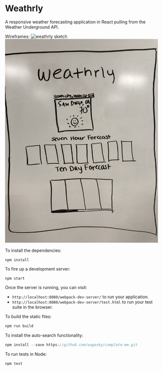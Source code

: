 # Weathrly

A responsive weather forecasting application in React pulling from the Weather Underground API.

Wireframes: 
![weathrly sketch](./IMG_0130.jpg)
![weathrly sketch](./IMG_5434.jpeg)

To install the dependencies:

```
npm install
```

To fire up a development server:

```
npm start
```

Once the server is running, you can visit:

* `http://localhost:8080/webpack-dev-server/` to run your application.
* `http://localhost:8080/webpack-dev-server/test.html` to run your test suite in the browser.

To build the static files:

```js
npm run build
```
To install the auto-search functionality:

```js
npm install --save https://github.com/wagasky/complete-me.git
```

To run tests in Node:

```js
npm test
```
